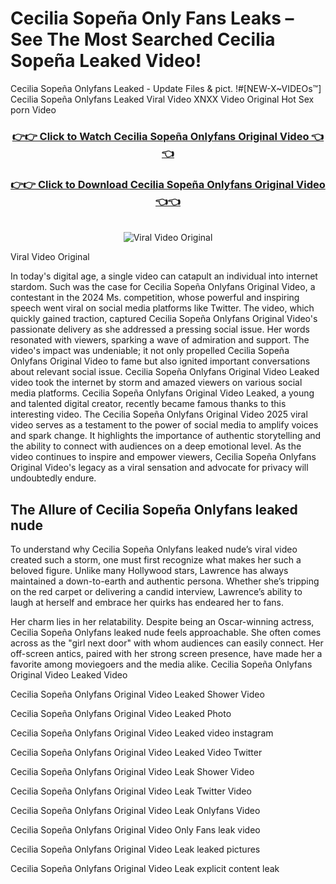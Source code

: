 # Cecilia Sopeña Only Fans Leaks – See The Most Searched Cecilia Sopeña Leaked Video!

Cecilia Sopeña Onlyfans Leaked - Update Files & pict. !#[NEW-X~VIDEOs™] Cecilia Sopeña Onlyfans Leaked Viral Video XNXX Video Original Hot Sex porn Video
<br>
<div align="center">
<h3><a href="https://links2leaks.com?utm_source=ceciliasopeña&utm_medium=gitlong" rel="nofollow">👉👉 Click to Watch Cecilia Sopeña Onlyfans Original Video 👈👈</a></h3>
<h3><a href="https://links2leaks.com?utm_source=ceciliasopeña&utm_medium=gitlong" rel="nofollow">👉👉 Click to Download Cecilia Sopeña Onlyfans Original Video 👈👈</a></h3>
<br>
<a href="https://links2leaks.com?utm_source=ceciliasopeña&utm_medium=gitlong" rel="nofollow"><img src="https://i.ibb.co/Gkj2r4b/banner.png" alt="Viral Video Original" style="max-width: 100%; display: inline-block;" data-target="animated-image.originalImage"></a>
</div>

Viral Video Original

In today's digital age, a single video can catapult an individual into internet stardom. Such was the case for Cecilia Sopeña Onlyfans Original Video, a contestant in the 2024 Ms. competition, whose powerful and inspiring speech went viral on social media platforms like Twitter.
The video, which quickly gained traction, captured Cecilia Sopeña Onlyfans Original Video's passionate delivery as she addressed a pressing social issue. Her words resonated with viewers, sparking a wave of admiration and support. The video's impact was undeniable; it not only propelled Cecilia Sopeña Onlyfans Original Video to fame but also ignited important conversations about relevant social issue.
Cecilia Sopeña Onlyfans Original Video Leaked video took the internet by storm and amazed viewers on various social media platforms. Cecilia Sopeña Onlyfans Original Video Leaked, a young and talented digital creator, recently became famous thanks to this interesting video.
The Cecilia Sopeña Onlyfans Original Video 2025 viral video serves as a testament to the power of social media to amplify voices and spark change. It highlights the importance of authentic storytelling and the ability to connect with audiences on a deep emotional level. As the video continues to inspire and empower viewers, Cecilia Sopeña Onlyfans Original Video's legacy as a viral sensation and advocate for privacy will undoubtedly endure.

<h2>The Allure of Cecilia Sopeña Onlyfans leaked nude</h2>


To understand why Cecilia Sopeña Onlyfans leaked nude’s viral video created such a storm, one must first recognize what makes her such a beloved figure. Unlike many Hollywood stars, Lawrence has always maintained a down-to-earth and authentic persona. Whether she’s tripping on the red carpet or delivering a candid interview, Lawrence’s ability to laugh at herself and embrace her quirks has endeared her to fans.

Her charm lies in her relatability. Despite being an Oscar-winning actress, Cecilia Sopeña Onlyfans leaked nude feels approachable. She often comes across as the "girl next door" with whom audiences can easily connect. Her off-screen antics, paired with her strong screen presence, have made her a favorite among moviegoers and the media alike.
Cecilia Sopeña Onlyfans Original Video Leaked Video

Cecilia Sopeña Onlyfans Original Video Leaked Shower Video

Cecilia Sopeña Onlyfans Original Video Leaked Photo

Cecilia Sopeña Onlyfans Original Video Leaked video instagram

Cecilia Sopeña Onlyfans Original Video Leaked Video Twitter

Cecilia Sopeña Onlyfans Original Video Leak Shower Video

Cecilia Sopeña Onlyfans Original Video Leak Twitter Video

Cecilia Sopeña Onlyfans Original Video Leak Onlyfans Video

Cecilia Sopeña Onlyfans Original Video Only Fans leak video

Cecilia Sopeña Onlyfans Original Video Leak leaked pictures

Cecilia Sopeña Onlyfans Original Video Leak explicit content leak